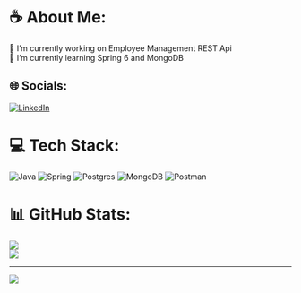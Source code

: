 # ☕️ About Me:
🔭 I’m currently working on Employee Management REST Api<br>🌱 I’m currently learning Spring 6 and MongoDB<br>


## 🌐 Socials:
[![LinkedIn](https://img.shields.io/badge/LinkedIn-%230077B5.svg?logo=linkedin&logoColor=white)](https://linkedin.com/in/mikołaj-karwacki-57a053269) 

# 💻 Tech Stack:
![Java](https://img.shields.io/badge/java-%23ED8B00.svg?style=for-the-badge&logo=java&logoColor=white) ![Spring](https://img.shields.io/badge/spring-%236DB33F.svg?style=for-the-badge&logo=spring&logoColor=white) ![Postgres](https://img.shields.io/badge/postgres-%23316192.svg?style=for-the-badge&logo=postgresql&logoColor=white) ![MongoDB](https://img.shields.io/badge/MongoDB-%234ea94b.svg?style=for-the-badge&logo=mongodb&logoColor=white) ![Postman](https://img.shields.io/badge/Postman-FF6C37?style=for-the-badge&logo=postman&logoColor=white)
# 📊 GitHub Stats:
![](https://github-readme-streak-stats.herokuapp.com/?user=mikarwacki&theme=react&hide_border=true)<br/>
![](https://github-readme-stats.vercel.app/api/top-langs/?username=mikarwacki&theme=react&hide_border=true&include_all_commits=false&count_private=false&layout=compact)

---
[![](https://visitcount.itsvg.in/api?id=mikarwacki&icon=8&color=0)](https://visitcount.itsvg.in)
